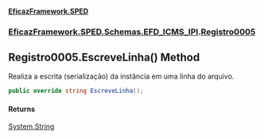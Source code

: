 #### [EficazFramework.SPED](EficazFrameworkSPED.md 'EficazFramework SPED')
### [EficazFramework.SPED.Schemas.EFD_ICMS_IPI](EficazFramework.SPED.Schemas.EFD_ICMS_IPI.md 'EficazFramework.SPED.Schemas.EFD_ICMS_IPI').[Registro0005](EficazFramework.SPED.Schemas.EFD_ICMS_IPI/Registro0005.md 'EficazFramework.SPED.Schemas.EFD_ICMS_IPI.Registro0005')

## Registro0005.EscreveLinha() Method

Realiza a escrita (serialização) da instância em uma linha do arquivo.

```csharp
public override string EscreveLinha();
```

#### Returns
[System.String](https://docs.microsoft.com/en-us/dotnet/api/System.String 'System.String')